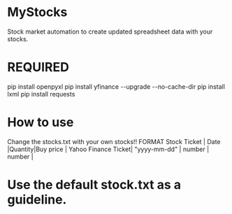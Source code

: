 # MyStocks
 Stock market automation to create updated spreadsheet data with your stocks.


# REQUIRED
pip install openpyxl
pip install yfinance --upgrade --no-cache-dir
pip install lxml
pip install requests

# How to use

Change the stocks.txt with your own stocks!!
FORMAT
Stock Ticket        | Date         |Quantity|Buy price |
Yahoo Finance Ticket| "yyyy-mm-dd" | number |  number  |

# Use the default stock.txt as a guideline.

